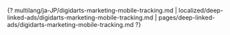 {? multilang/ja-JP/digidarts-marketing-mobile-tracking.md | localized/deep-linked-ads/digidarts-marketing-mobile-tracking.md | pages/deep-linked-ads/digidarts-marketing-mobile-tracking.md ?}
